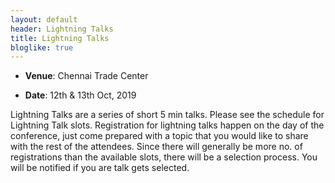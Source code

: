 ```yaml
---
layout: default
header: Lightning Talks
title: Lightning Talks
bloglike: true
---
```


  * **Venue**: Chennai Trade Center
  
  * **Date**: 12th & 13th Oct, 2019

Lightning Talks are a series of short 5 min talks. Please see the
schedule for Lightning Talk slots. Registration for lightning talks
happen on the day of the conference, just come prepared with a topic
that you would like to share with the rest of the attendees. Since
there will generally be more no. of registrations than the available
slots, there will be a selection process. You will be notified if you
are talk gets selected.

